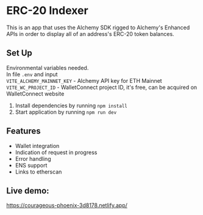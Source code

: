 # ERC-20 Indexer

This is an app that uses the Alchemy SDK rigged to Alchemy's Enhanced APIs in order to display all of an address's ERC-20 token balances.

## Set Up

Environmental variables needed.   
In file `.env` and input   
`VITE_ALCHEMY_MAINNET_KEY` - Alchemy API key for ETH Mainnet  
`VITE_WC_PROJECT_ID` - WalletConnect project ID, it's free, can be acquired on WalletConnect website

1. Install dependencies by running `npm install`
2. Start application by running `npm run dev`

## Features

- Wallet integration  
- Indication of request in progress  
- Error handling  
- ENS support   
- Links to etherscan

## Live demo:
https://courageous-phoenix-3d8178.netlify.app/
